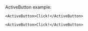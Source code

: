 ActiveButton example:

```tsx static
<ActiveButton>Click!</ActiveButton>
```


```tsx
<ActiveButton>Click!</ActiveButton>
```